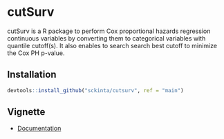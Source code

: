 # cutSurv

cutSurv is a R package to perform Cox proportional hazards regression continuous variables by converting them to categorical variables with quantile cutoff(s). It also enables to search search best cutoff to minimize the Cox PH p-value.

## Installation


```r
devtools::install_github("sckinta/cutsurv", ref = "main")
```

## Vignette

- [Documentation](./vignettes/vignette.md)
